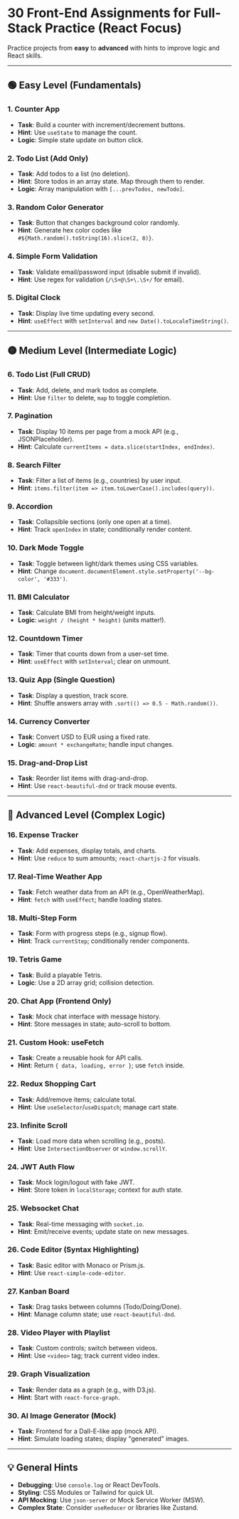 # 30 Front-End Assignments for Full-Stack Practice (React Focus)

Practice projects from **easy** to **advanced** with hints to improve logic and React skills.

---

## 🟢 Easy Level (Fundamentals)

### 1. Counter App
- **Task**: Build a counter with increment/decrement buttons.
- **Hint**: Use `useState` to manage the count.
- **Logic**: Simple state update on button click.

### 2. Todo List (Add Only)
- **Task**: Add todos to a list (no deletion).
- **Hint**: Store todos in an array state. Map through them to render.
- **Logic**: Array manipulation with `[...prevTodos, newTodo]`.

### 3. Random Color Generator
- **Task**: Button that changes background color randomly.
- **Hint**: Generate hex color codes like `#${Math.random().toString(16).slice(2, 8)}`.

### 4. Simple Form Validation
- **Task**: Validate email/password input (disable submit if invalid).
- **Hint**: Use regex for validation (`/\S+@\S+\.\S+/` for email).

### 5. Digital Clock
- **Task**: Display live time updating every second.
- **Hint**: `useEffect` with `setInterval` and `new Date().toLocaleTimeString()`.

---

## 🟡 Medium Level (Intermediate Logic)

### 6. Todo List (Full CRUD)
- **Task**: Add, delete, and mark todos as complete.
- **Hint**: Use `filter` to delete, `map` to toggle completion.

### 7. Pagination
- **Task**: Display 10 items per page from a mock API (e.g., JSONPlaceholder).
- **Hint**: Calculate `currentItems = data.slice(startIndex, endIndex)`.

### 8. Search Filter
- **Task**: Filter a list of items (e.g., countries) by user input.
- **Hint**: `items.filter(item => item.toLowerCase().includes(query))`.

### 9. Accordion
- **Task**: Collapsible sections (only one open at a time).
- **Hint**: Track `openIndex` in state; conditionally render content.

### 10. Dark Mode Toggle
- **Task**: Toggle between light/dark themes using CSS variables.
- **Hint**: Change `document.documentElement.style.setProperty('--bg-color', '#333')`.

### 11. BMI Calculator
- **Task**: Calculate BMI from height/weight inputs.
- **Logic**: `weight / (height * height)` (units matter!).

### 12. Countdown Timer
- **Task**: Timer that counts down from a user-set time.
- **Hint**: `useEffect` with `setInterval`; clear on unmount.

### 13. Quiz App (Single Question)
- **Task**: Display a question, track score.
- **Hint**: Shuffle answers array with `.sort(() => 0.5 - Math.random())`.

### 14. Currency Converter
- **Task**: Convert USD to EUR using a fixed rate.
- **Logic**: `amount * exchangeRate`; handle input changes.

### 15. Drag-and-Drop List
- **Task**: Reorder list items with drag-and-drop.
- **Hint**: Use `react-beautiful-dnd` or track mouse events.

---

## 🔴 Advanced Level (Complex Logic)

### 16. Expense Tracker
- **Task**: Add expenses, display totals, and charts.
- **Hint**: Use `reduce` to sum amounts; `react-chartjs-2` for visuals.

### 17. Real-Time Weather App
- **Task**: Fetch weather data from an API (e.g., OpenWeatherMap).
- **Hint**: `fetch` with `useEffect`; handle loading states.

### 18. Multi-Step Form
- **Task**: Form with progress steps (e.g., signup flow).
- **Hint**: Track `currentStep`; conditionally render components.

### 19. Tetris Game
- **Task**: Build a playable Tetris.
- **Logic**: Use a 2D array grid; collision detection.

### 20. Chat App (Frontend Only)
- **Task**: Mock chat interface with message history.
- **Hint**: Store messages in state; auto-scroll to bottom.

### 21. Custom Hook: useFetch
- **Task**: Create a reusable hook for API calls.
- **Hint**: Return `{ data, loading, error }`; use `fetch` inside.

### 22. Redux Shopping Cart
- **Task**: Add/remove items; calculate total.
- **Hint**: Use `useSelector`/`useDispatch`; manage cart state.

### 23. Infinite Scroll
- **Task**: Load more data when scrolling (e.g., posts).
- **Hint**: Use `IntersectionObserver` or `window.scrollY`.

### 24. JWT Auth Flow
- **Task**: Mock login/logout with fake JWT.
- **Hint**: Store token in `localStorage`; context for auth state.

### 25. Websocket Chat
- **Task**: Real-time messaging with `socket.io`.
- **Hint**: Emit/receive events; update state on new messages.

### 26. Code Editor (Syntax Highlighting)
- **Task**: Basic editor with Monaco or Prism.js.
- **Hint**: Use `react-simple-code-editor`.

### 27. Kanban Board
- **Task**: Drag tasks between columns (Todo/Doing/Done).
- **Hint**: Manage column state; use `react-beautiful-dnd`.

### 28. Video Player with Playlist
- **Task**: Custom controls; switch between videos.
- **Hint**: Use `<video>` tag; track current video index.

### 29. Graph Visualization
- **Task**: Render data as a graph (e.g., with D3.js).
- **Hint**: Start with `react-force-graph`.

### 30. AI Image Generator (Mock)
- **Task**: Frontend for a Dall-E-like app (mock API).
- **Hint**: Simulate loading states; display "generated" images.

---

## 💡 General Hints
- **Debugging**: Use `console.log` or React DevTools.
- **Styling**: CSS Modules or Tailwind for quick UI.
- **API Mocking**: Use `json-server` or Mock Service Worker (MSW).
- **Complex State**: Consider `useReducer` or libraries like Zustand.
